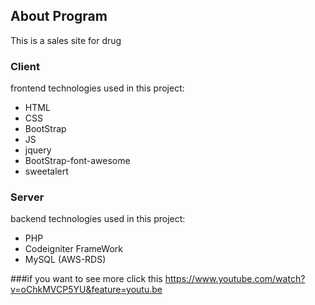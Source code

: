 ## About Program 
This is a sales site for drug

### Client 
frontend technologies used in this project:

* HTML
* CSS
* BootStrap
* JS
* jquery
* BootStrap-font-awesome
* sweetalert

### Server 
backend technologies used in this project:

* PHP
* Codeigniter FrameWork
* MySQL (AWS-RDS)

###if you want to see more click this 
https://www.youtube.com/watch?v=oChkMVCP5YU&feature=youtu.be

